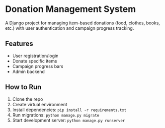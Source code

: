 # Donation Management System

A Django project for managing item-based donations (food, clothes, books, etc.) with user authentication and campaign progress tracking.

## Features
- User registration/login
- Donate specific items
- Campaign progress bars
- Admin backend

## How to Run
1. Clone the repo
2. Create virtual environment
3. Install dependencies: `pip install -r requirements.txt`
4. Run migrations: `python manage.py migrate`
5. Start development server: `python manage.py runserver`